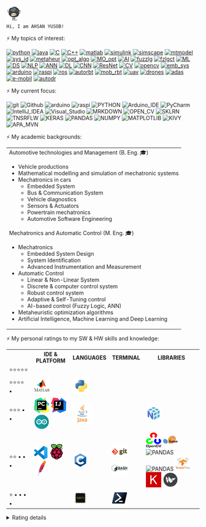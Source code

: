 <img height="40" alt="ASSMBL" src="./img/Lambo_full.png" /> <code> Hi, I am AHSAN YUSOB! </code>


:zap:  My topics of interest:
  <!-- copy this [<img height="20" alt="sys_id" src=https://img.shields.io/badge/-system--identification-blue />](https://github.com/topics/system-identification) -->

[<img height="20" alt="python" src=https://img.shields.io/badge/-python-green />](https://github.com/topics/python)
[<img height="20" alt="java" src=https://img.shields.io/badge/-java-green />](https://github.com/topics/java)
[<img height="20" alt="C" src=https://img.shields.io/badge/-c-green />](https://github.com/topics/c)
[<img height="20" alt="C++" src=https://img.shields.io/badge/-cpp-green />](https://github.com/topics/cpp)
[<img height="20" alt="matlab" src=https://img.shields.io/badge/-matlab-green />](https://github.com/topics/matlab)
[<img height="20" alt="simulink" src=https://img.shields.io/badge/-simulink-green />](https://github.com/topics/simulink)
[<img height="20" alt="simscape" src=https://img.shields.io/badge/-simscape-green />](https://github.com/topics/simscape)
[<img height="20" alt="mtmodel" src=https://img.shields.io/badge/-mathematical--modelling-blue />](https://github.com/topics/mathematical-modelling)
[<img height="20" alt="sys_id" src=https://img.shields.io/badge/-system--identification-blue />](https://github.com/topics/system-identification)
[<img height="20" alt="metaheur" src=https://img.shields.io/badge/-metaheuristics-blue />](https://github.com/topics/metaheuristics)
[<img height="20" alt="opt_algo" src=https://img.shields.io/badge/-optimization--algorithm-blue />](https://github.com/topics/optimization-algorithm)
[<img height="20" alt="MO_opt" src=https://img.shields.io/badge/-multiobjective--optimization-blue />](https://github.com/topics/multiobjective-optimization)
[<img height="20" alt="AI" src=https://img.shields.io/badge/-artificial--intelligence-blue />](https://github.com/topics/artificial-intelligence)
[<img height="20" alt="fuzzlg" src=https://img.shields.io/badge/-fuzzy--logic-blue />](https://github.com/topics/fuzzy-logic)
[<img height="20" alt="fzlgct" src=https://img.shields.io/badge/-fuzzy--logic--control-blue />](https://github.com/topics/fuzzy-logic-control)
[<img height="20" alt="ML" src=https://img.shields.io/badge/-machine--learning-blue />](https://github.com/topics/machine-learning)
[<img height="20" alt="DS" src=https://img.shields.io/badge/-data--science-blue />](https://github.com/topics/data-science)
[<img height="20" alt="NLP" src=https://img.shields.io/badge/-natural--language--processing-blue />](https://github.com/topics/natural-language-processing)
[<img height="20" alt="ANN" src=https://img.shields.io/badge/-artificial--neural--network-blue />](https://github.com/topics/artificial-neural-network)
[<img height="20" alt="DL" src=https://img.shields.io/badge/-deep--learning-blue />](https://github.com/topics/deep-learning)
[<img height="20" alt="CNN" src=https://img.shields.io/badge/-convolutional--neural--network-blue />](https://github.com/topics/convolutional-neural-network)
[<img height="20" alt="ResNet" src=https://img.shields.io/badge/-resnet-blue />](https://github.com/topics/resnet)
[<img height="20" alt="CV" src=https://img.shields.io/badge/-computer--vision-blue />](https://github.com/topics/computer-vision)
[<img height="20" alt="opencv" src=https://img.shields.io/badge/-opencv-blue />](https://github.com/topics/opencv)
[<img height="20" alt="emb_sys" src=https://img.shields.io/badge/-embedded--system-purple />](https://github.com/topics/embedded-system)
[<img height="20" alt="arduino" src=https://img.shields.io/badge/-arduino-purple />](https://github.com/topics/arduino)
[<img height="20" alt="raspi" src=https://img.shields.io/badge/-raspberry--pi-purple />](https://github.com/topics/raspberry-pi)
[<img height="20" alt="ros" src=https://img.shields.io/badge/-ros-purple />](https://github.com/topics/ros)
[<img height="20" alt="autorbt" src=https://img.shields.io/badge/-autonomous--robot-purple />](https://github.com/topics/autonomous-robot)
[<img height="20" alt="mob_rbt" src=https://img.shields.io/badge/-mobile--robot-purple />](https://github.com/topics/mobile-robot)
[<img height="20" alt="uav" src=https://img.shields.io/badge/-uav-purple />](https://github.com/topics/uav)
[<img height="20" alt="drones" src=https://img.shields.io/badge/-drones-purple />](https://github.com/topics/drones)
[<img height="20" alt="adas" src=https://img.shields.io/badge/-adas-purple />](https://github.com/topics/adas)
[<img height="20" alt="e-mobil" src=https://img.shields.io/badge/-electromobility-purple />](https://github.com/topics/electromobility)
[<img height="20" alt="autodr" src=https://img.shields.io/badge/-autonomous--driving-purple />](https://github.com/topics/autonomous-driving)


:zap:  My current focus:

<img height="25" alt="git" src="https://img.shields.io/badge/-Git-000000?style=flat-square&logo=git&logoColor=white"/> <img height="25" alt="Github" src="https://img.shields.io/badge/GitHub-100000?style=for-the-badge&logo=github&logoColor=white" />
<img height="25" alt="arduino" src="https://img.shields.io/badge/Arduino-00979D?style=for-the-badge&logo=Arduino&logoColor=white" />
<img height="25" alt="raspi" src="https://img.shields.io/badge/Raspberry%20Pi-A22846?style=for-the-badge&logo=Raspberry%20Pi&logoColor=whit" />
<img height="25" alt="PYTHON" src="https://img.shields.io/badge/Python-FFD43B?style=for-the-badge&logo=python&logoColor=blue" />
<img height="25" alt="Arduino_IDE" src="https://img.shields.io/badge/Arduino_IDE-00979D?style=for-the-badge&logo=arduino&logoColor=white" />
<img height="25" alt="PyCharm" src="https://img.shields.io/badge/PyCharm-000000.svg?&style=for-the-badge&logo=PyCharm&logoColor=white" />
<img height="25" alt="IntelliJ_IDEA" src="https://img.shields.io/badge/IntelliJ_IDEA-000000.svg?style=for-the-badge&logo=intellij-idea&logoColor=white" />
<img height="25" alt="Visual_Studio" src="https://img.shields.io/badge/Visual_Studio-5C2D91?style=for-the-badge&logo=visual%20studio&logoColor=white" />
<img height="25" alt="MRKDOWN" src="https://img.shields.io/badge/Markdown-000000?style=for-the-badge&logo=markdown&logoColor=white" />
<img height="25" alt="OPEN_CV" src="https://img.shields.io/badge/OpenCV-27338e?style=for-the-badge&logo=OpenCV&logoColor=white" />
<img height="25" alt="SKLRN" src="https://img.shields.io/badge/scikit_learn-9B4600?style=for-the-badge&logo=scikitlearn&logoColor=white" />
<img height="25" alt="TNSRFLW" src="https://img.shields.io/badge/tensorflow-9B4600?style=for-the-badge&logo=tensorflow&logoColor=white" />
<img height="25" alt="KERAS" src="https://img.shields.io/badge/keras-9B4600?style=for-the-badge&logo=keras&logoColor=white" />
<img height="25" alt="PANDAS" src="https://img.shields.io/badge/pandas-150458?style=for-the-badge&logo=pandas&logoColor=white" />
<img height="25" alt="NUMPY" src="https://img.shields.io/badge/Numpy-777BB4?style=for-the-badge&logo=numpy&logoColor=white" />
<img height="25" alt="MATPLOTLIB" src="https://img.shields.io/badge/matplotlib-1f77b4?style=for-the-badge&logo=matplotlib&logoColor=white" />
<img height="25" alt="KIVY" src="https://img.shields.io/badge/kivy-grey?style=for-the-badge&logo=kivy&logoColor=white" />
<img height="25" alt="APA_MVN" src="https://img.shields.io/badge/apache_maven-C71A36?style=for-the-badge&logo=apachemaven&logoColor=white" />

:zap: My academic backgrounds:

<table>  
<tr><td> Automotive technologies and Management (B. Eng. 🎓)
        <ul><li> Vehicle productions </li>
            <li> Mathematical modelling and simulation of mechatronic systems </li>   
            <li> Mechatronics in cars
                <ul><li> Embedded System </li>
                    <li> Bus & Communication System </li>
                    <li> Vehicle diagnostics </li>
                    <li> Sensors & Actuators </li>
                    <li> Powertrain mechatronics </li>
                    <li> Automotive Software Engineering </li>
                </ul>
            </li>
        </ul>
    </td>
</tr>
<tr><td> Mechatronics and Automatic Control (M. Eng. 🎓)
        <ul><li> Mechatronics
                <ul><li> Embedded System Design </li>
                    <li> System Identification </li>
                    <li> Advanced Instrumentation and Measurement </li>
                </ul>
            </li>
            <li> Automatic Control
                <ul><li> Linear & Non-Linear System </li>
                    <li> Discrete & computer control system </li>
                    <li> Robust control system </li>
                    <li> Adaptive & Self-Tuning control </li>
                    <li> AI-based control (Fuzzy Logic, ANN) </li>
                </ul>
            </li>
            <li> Metaheuristic optimization algorithms </li>
            <li> Artificial Intelligence, Machine Learning and Deep Learning </li>
        </ul>  
    </td>
</tr>
</table>


:zap: My personal ratings to my SW & HW skills and knowledge:

<table>
  <th></th><th>IDE & PLATFORM</th><th>LANGUAGES</th><th>TERMINAL</th><th>LIBRARIES</th>
  <tr>
    <td>⭐⭐⭐⭐⭐ </td>
    <td></td>
    <td></td>
    <td></td>
    <td></td>
  </tr>
  <tr>
    <td>⭐⭐⭐⭐ ▪ </td>  
    <td><img height="40" alt="MATLAB" src="https://raw.githubusercontent.com/github/explore/80688e429a7d4ef2fca1e82350fe8e3517d3494d/topics/matlab/matlab.png" />
    </td>
    <td><img height="45" alt="PYTHON" src="https://raw.githubusercontent.com/github/explore/80688e429a7d4ef2fca1e82350fe8e3517d3494d/topics/python/python.png" />
    </td>
    <td></td>
    <td></td>
  </tr>
  <tr>
    <td>⭐⭐⭐ ▪ ▪ </td>  
    <td>
      <img height="40" alt="PYCHRM" src="https://raw.githubusercontent.com/github/explore/d8574c7bce27faa27fb879bca56dfe351ee66efd/topics/pycharm/pycharm.png" /> 
      <img height="40" alt="INTELJ" src="https://raw.githubusercontent.com/github/explore/caa262eeb858e81282d6f651d6eef1f8730b54ba/topics/intellij-idea/intellij-idea.png" />
      <img height="40" alt="ARDUIN" src="https://raw.githubusercontent.com/github/explore/80688e429a7d4ef2fca1e82350fe8e3517d3494d/topics/arduino/arduino.png" />
    </td>
    <td><img height="50" alt="JAVA" src="https://raw.githubusercontent.com/github/explore/5b3600551e122a3277c2c5368af2ad5725ffa9a1/topics/java/java.png" /></td>
    <td></td>
    <td><img height="40" alt="NUMPY" src="https://raw.githubusercontent.com/github/explore/d530d6a3a171a53f7b8eb4e9e005136e7ebd898f/topics/numpy/numpy.png" /></td>
  </tr>
  </tr>
  <tr>
    <td>⭐⭐ ▪ ▪ ▪ </td>  
    <td>
      <img height="35" alt="VISSTD" src="https://raw.githubusercontent.com/github/explore/bbd48b997e8d0bef63f676eca4da5e1f76487b56/topics/visual-studio-code/visual-studio-code.png" />
      <img height="40" alt="RASPPI" src="https://raw.githubusercontent.com/github/explore/80688e429a7d4ef2fca1e82350fe8e3517d3494d/topics/raspberry-pi/raspberry-pi.png" />
    <img height="40" alt="AMAVEN" src="https://raw.githubusercontent.com/github/explore/80688e429a7d4ef2fca1e82350fe8e3517d3494d/topics/maven/maven.png" /></td>
    <td><img height="40" alt="C" src="https://raw.githubusercontent.com/github/explore/f3e22f0dca2be955676bc70d6214b95b13354ee8/topics/c/c.png" /></td>
    <td><img height="40" alt="GIT" src="https://raw.githubusercontent.com/github/explore/80688e429a7d4ef2fca1e82350fe8e3517d3494d/topics/git/git.png" />
    <img height="40" alt="BASH" src="https://raw.githubusercontent.com/github/explore/80688e429a7d4ef2fca1e82350fe8e3517d3494d/topics/bash/bash.png" /></td>
    <td><img height="40" alt="OPENCV" src="https://raw.githubusercontent.com/github/explore/80688e429a7d4ef2fca1e82350fe8e3517d3494d/topics/opencv/opencv.png" />
    <img height="40" alt="SKLRN" src="https://raw.githubusercontent.com/github/explore/80688e429a7d4ef2fca1e82350fe8e3517d3494d/topics/scikit-learn/scikit-learn.png" /> 
    <img height="40" alt="PANDAS" src="https://avatars.githubusercontent.com/u/21206976?s=200&v=4" />
    <img height="40" alt="PANDAS" src="https://camo.githubusercontent.com/109927a15915074d15313889468aa9aa688de3b9e38cc4359a01f665d351114e/68747470733a2f2f6d6174706c6f746c69622e6f72672f5f7374617469632f6c6f676f322e737667" />
    <img height="40" alt="TensorFlow" src="https://raw.githubusercontent.com/github/explore/80688e429a7d4ef2fca1e82350fe8e3517d3494d/topics/tensorflow/tensorflow.png" />
    <img height="40" alt="Keras" src="https://raw.githubusercontent.com/github/explore/cf9a84017e3cdd93aeb635d9b85379ba67d62031/topics/keras/keras.png" />
    <img height="40" alt="Kivy" src="https://raw.githubusercontent.com/kivy/kivy/master/kivy/data/logo/kivy-icon-256.png" /></td>
  </tr>
  </tr>
  <tr>
    <td>⭐ ▪ ▪ ▪ ▪ </td>  
    <td>
    </td>
    <td><img height="40" alt="ASSMBL" src="https://raw.githubusercontent.com/github/explore/e495457f5ff28c343f9e422f8e3cf80fd3e80890/topics/assembly/assembly.png" />
    </td>
    <td><img height="40" alt="PWRSHL" src="https://raw.githubusercontent.com/github/explore/e495457f5ff28c343f9e422f8e3cf80fd3e80890/topics/powershell/powershell.png" /></td>
    <td></td>
  </tr>
</table>

<details>
    <summary>Rating details</summary>
    <table>
        <!--<tr><th>My rating</th>Meaning<th></th></tr>-->
        <tr><td>⭐⭐⭐⭐⭐ </td><td> I'm an expert! </td></tr>
        <tr><td>⭐⭐⭐⭐ ▪ </td><td> I am comfortable with the fundamentals of this topic and have made some contributions with it! </td></tr>
        <tr><td>⭐⭐⭐ ▪ ▪ </td><td> I understood the fundamentals of this topic theoretically and in practice. </td></tr>
        <tr><td>⭐⭐ ▪ ▪ ▪ </td><td> I understood most of the fundamentals of this topic theoretically and have only basic practical experience. </td></tr>
        <tr><td>⭐ ▪ ▪ ▪ ▪ </td><td> I have basic theoretical and practical knowledge about this topic. </td></tr>
    </table>
</details>

<!--
 <img height="25" alt="badge_name" src="" />
commented badges:
1. MOST USED LANGUAGE:
<img alt="most-used-language" src="https://github-readme-stats.vercel.app/api/top-langs/?username=ahsanyusob" />
2. STREAK STATS:
<img alt="streak-stats" src="https://github-readme-streak-stats.herokuapp.com/?user=ahsanyusob" />
3. PROFILE TROPHY:
<img alt="profile-trophy" src="https://github-profile-trophy.vercel.app/?username=ahsanyusob" />
4. HIT COUNTER:
<img height="25" alt="hit-counter" src="https://hits.seeyoufarm.com/api/count/incr/badge.svg?url=https%3A%2F%2Fgithub.com%2F{ahsanyusob}1212%2Fhit-counter" />
-->

